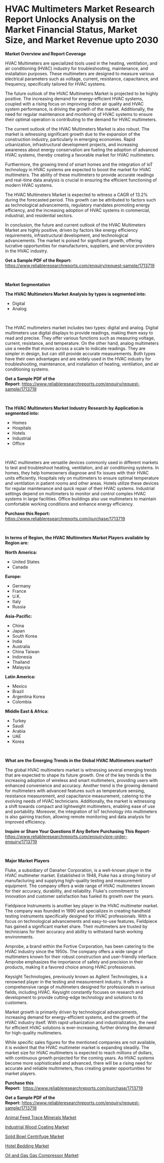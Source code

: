 <p><h1>HVAC Multimeters Market Research Report Unlocks Analysis on the Market Financial Status, Market Size, and Market Revenue upto 2030</h1></p><p><strong>Market Overview and Report Coverage</strong></p>
<p><p>HVAC Multimeters are specialized tools used in the heating, ventilation, and air conditioning (HVAC) industry for troubleshooting, maintenance, and installation purposes. These multimeters are designed to measure various electrical parameters such as voltage, current, resistance, capacitance, and frequency, specifically tailored for HVAC systems.</p><p>The future outlook of the HVAC Multimeters Market is projected to be highly positive. The increasing demand for energy-efficient HVAC systems, coupled with a rising focus on improving indoor air quality and HVAC system performance, is driving the growth of the market. Additionally, the need for regular maintenance and monitoring of HVAC systems to ensure their optimal operation is contributing to the demand for HVAC multimeters.</p><p>The current outlook of the HVAC Multimeters Market is also robust. The market is witnessing significant growth due to the expansion of the construction industry, particularly in emerging economies. Rapid urbanization, infrastructural development projects, and increasing awareness about energy conservation are fueling the adoption of advanced HVAC systems, thereby creating a favorable market for HVAC multimeters.</p><p>Furthermore, the growing trend of smart homes and the integration of IoT technology in HVAC systems are expected to boost the market for HVAC multimeters. The ability of these multimeters to provide accurate readings and real-time data analysis is crucial in ensuring the efficient functioning of modern HVAC systems.</p><p>The HVAC Multimeters Market is expected to witness a CAGR of 13.2% during the forecasted period. This growth can be attributed to factors such as technological advancements, regulatory mandates promoting energy efficiency, and the increasing adoption of HVAC systems in commercial, industrial, and residential sectors.</p><p>In conclusion, the future and current outlook of the HVAC Multimeters Market are highly positive, driven by factors like energy efficiency requirements, infrastructural development, and technological advancements. The market is poised for significant growth, offering lucrative opportunities for manufacturers, suppliers, and service providers in the HVAC industry.</p></p>
<p><strong>Get a Sample PDF of the Report:</strong> <a href="https://www.reliableresearchreports.com/enquiry/request-sample/1713719">https://www.reliableresearchreports.com/enquiry/request-sample/1713719</a></p>
<p>&nbsp;</p>
<p><strong>Market Segmentation</strong></p>
<p><strong>The HVAC Multimeters Market Analysis by types is segmented into:</strong></p>
<p><ul><li>Digital</li><li>Analog</li></ul></p>
<p>&nbsp;</p>
<p><p>The HVAC multimeters market includes two types: digital and analog. Digital multimeters use digital displays to provide readings, making them easy to read and precise. They offer various functions such as measuring voltage, current, resistance, and temperature. On the other hand, analog multimeters use a needle that moves across a scale to indicate readings. They are simpler in design, but can still provide accurate measurements. Both types have their own advantages and are widely used in the HVAC industry for troubleshooting, maintenance, and installation of heating, ventilation, and air conditioning systems.</p></p>
<p><strong>Get a Sample PDF of the Report:</strong>&nbsp;<a href="https://www.reliableresearchreports.com/enquiry/request-sample/1713719">https://www.reliableresearchreports.com/enquiry/request-sample/1713719</a></p>
<p>&nbsp;</p>
<p><strong>The HVAC Multimeters Market Industry Research by Application is segmented into:</strong></p>
<p><ul><li>Homes</li><li>Hospitals</li><li>Hotels</li><li>Industrial</li><li>Office</li></ul></p>
<p>&nbsp;</p>
<p><p>HVAC multimeters are versatile devices commonly used in different markets to test and troubleshoot heating, ventilation, and air conditioning systems. In homes, they help homeowners diagnose and fix issues with their HVAC units efficiently. Hospitals rely on multimeters to ensure optimal temperature and ventilation in patient rooms and other areas. Hotels utilize these devices for regular maintenance and quick repair of their HVAC systems. Industrial settings depend on multimeters to monitor and control complex HVAC systems in large facilities. Office buildings also use multimeters to maintain comfortable working conditions and enhance energy efficiency.</p></p>
<p><strong>Purchase this Report:</strong>&nbsp; <a href="https://www.reliableresearchreports.com/purchase/1713719">https://www.reliableresearchreports.com/purchase/1713719</a></p>
<p>&nbsp;</p>
<p><strong>In terms of Region, the HVAC Multimeters Market Players available by Region are:</strong></p>
<p>
    <p> <strong> North America: </strong>
        <ul>
            <li>United States</li>
            <li>Canada</li>
        </ul>
        </p> 
    <p> <strong> Europe: </strong>
        <ul>
            <li>Germany</li>
            <li>France</li>
            <li>U.K.</li>
            <li>Italy</li>
            <li>Russia</li>
        </ul>
        </p> 
    <p> <strong> Asia-Pacific: </strong>
        <ul>
            <li>China</li>
            <li>Japan</li>
            <li>South Korea</li>
            <li>India</li>
            <li>Australia</li>
            <li>China Taiwan</li>
            <li>Indonesia</li>
            <li>Thailand</li>
            <li>Malaysia</li>
        </ul>
        </p> 
    <p> <strong> Latin America: </strong>
        <ul>
            <li>Mexico</li>
            <li>Brazil</li>
            <li>Argentina Korea</li>
            <li>Colombia</li>
        </ul>
        </p> 
    <p> <strong> Middle East & Africa: </strong>
        <ul>
            <li>Turkey</li>
            <li>Saudi</li>
            <li>Arabia</li>
            <li>UAE</li>
            <li>Korea</li>
        </ul>
    </p>
    </p>
<p>&nbsp;</p>
<p><strong>What are the Emerging Trends in the Global HVAC Multimeters market?</strong></p>
<p><p>The global HVAC multimeters market is witnessing several emerging trends that are expected to shape its future growth. One of the key trends is the increasing adoption of wireless and smart multimeters, providing users with enhanced convenience and accuracy. Another trend is the growing demand for multimeters with advanced features such as temperature sensing, resistance measurement, and capacitance measurement, catering to the evolving needs of HVAC technicians. Additionally, the market is witnessing a shift towards compact and lightweight multimeters, enabling ease of use and portability. Moreover, the integration of IoT technology into multimeters is also gaining traction, allowing remote monitoring and data analysis for improved efficiency.</p></p>
<p><strong>Inquire or Share Your Questions If Any Before Purchasing This Report</strong>- <a href="https://www.reliableresearchreports.com/enquiry/pre-order-enquiry/1713719">https://www.reliableresearchreports.com/enquiry/pre-order-enquiry/1713719</a></p>
<p>&nbsp;</p>
<p><strong>Major Market Players</strong></p>
<p><p>Fluke, a subsidiary of Danaher Corporation, is a well-known player in the HVAC multimeter market. Established in 1948, Fluke has a strong history of manufacturing and supplying high-quality testing and measurement equipment. The company offers a wide range of HVAC multimeters known for their accuracy, durability, and reliability. Fluke's commitment to innovation and customer satisfaction has fueled its growth over the years.</p><p>Fieldpiece Instruments is another key player in the HVAC multimeter market. The company was founded in 1990 and specializes in creating handheld testing instruments specifically designed for HVAC professionals. With a focus on technological advancements and easy-to-use features, Fieldpiece has gained a significant market share. Their multimeters are trusted by technicians for their accuracy and ability to withstand harsh working environments.</p><p>Amprobe, a brand within the Fortive Corporation, has been catering to the HVAC industry since the 1950s. The company offers a wide range of multimeters known for their robust construction and user-friendly interface. Amprobe emphasizes the importance of safety and precision in their products, making it a favored choice among HVAC professionals.</p><p>Keysight Technologies, previously known as Agilent Technologies, is a renowned player in the testing and measurement industry. It offers a comprehensive range of multimeters designed for professionals in various fields, including HVAC. Keysight constantly focuses on research and development to provide cutting-edge technology and solutions to its customers.</p><p>Market growth is primarily driven by technological advancements, increasing demand for energy-efficient systems, and the growth of the HVAC industry itself. With rapid urbanization and industrialization, the need for efficient HVAC solutions is ever-increasing, further driving the demand for high-quality multimeters.</p><p>While specific sales figures for the mentioned companies are not available, it is evident that the HVAC multimeter market is expanding steadily. The market size for HVAC multimeters is expected to reach millions of dollars, with continuous growth projected for the coming years. As HVAC systems become more sophisticated and advanced, there will be a rising need for accurate and reliable multimeters, thus creating greater opportunities for market players.</p></p>
<p><strong>Purchase this Report:</strong>&nbsp;&nbsp;<a href="https://www.reliableresearchreports.com/purchase/1713719">https://www.reliableresearchreports.com/purchase/1713719</a></p>
<p></p>
<p><strong>Get a Sample PDF of the Report:</strong>&nbsp;<a href="https://www.reliableresearchreports.com/enquiry/request-sample/1713719">https://www.reliableresearchreports.com/enquiry/request-sample/1713719</a></p>
<p><p><a href="https://www.linkedin.com/pulse/animal-feed-trace-minerals-market-size-growth-forecast-from-kzjif/">Animal Feed Trace Minerals Market</a></p><p><a href="https://www.linkedin.com/pulse/industrial-wood-coating-market-size-share-global-analysis-gz94f/">Industrial Wood Coating Market</a></p><p><a href="https://github.com/pizolina/Market-Research-Report-List-1/blob/main/solid-bowl-centrifuge-market.md">Solid Bowl Centrifuge Market</a></p><p><a href="https://github.com/sofayahoo2023/Market-Research-Report-List-1/blob/main/hotel-bedding-market.md">Hotel Bedding Market</a></p><p><a href="https://medium.com/@eloisadavis6326/oil-and-gas-gas-compressor-market-size-and-market-trends-complete-industry-overview-2023-to-2030-8d01b94b9d06">Oil and Gas Gas Compressor Market</a></p></p>